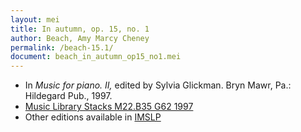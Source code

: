 ```yaml
---
layout: mei
title: In autumn, op. 15, no. 1
author: Beach, Amy Marcy Cheney
permalink: /beach-15.1/
document: beach_in_autumn_op15_no1.mei
---
```


- In *Music for piano. II,* edited by Sylvia Glickman. Bryn Mawr, Pa.: Hildegard Pub., 1997.
- <a href="https://tufts-primo.hosted.exlibrisgroup.com/permalink/f/bnf7qa/01TUN_ALMA2187518310003851" target="_blank">Music Library Stacks M22.B35 G62 1997</a>
- Other editions available in <a href="https://imslp.org/wiki/4_Sketches%2C_Op.15_(Beach%2C_Amy_Marcy)" target="_blank">IMSLP</a>
